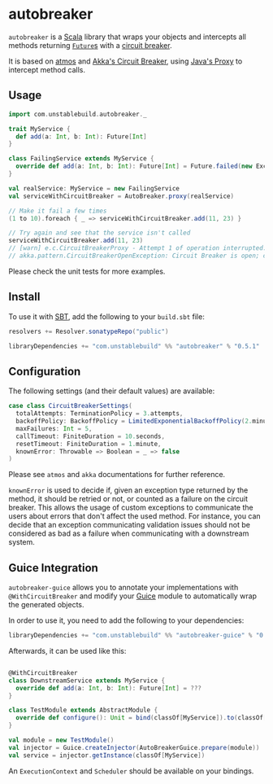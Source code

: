 # autobreaker

`autobreaker` is a [Scala](http://scala-lang.org/) library that wraps your objects and intercepts all methods returning [`Future`s](http://www.scala-lang.org/api/current/#scala.concurrent.Future) with a [circuit breaker](http://martinfowler.com/bliki/CircuitBreaker.html).

It is based on [atmos](https://github.com/zmanio/atmos) and [Akka's Circuit Breaker](http://doc.akka.io/docs/akka/current/common/circuitbreaker.html), using [Java's Proxy](https://docs.oracle.com/javase/8/docs/api/java/lang/reflect/Proxy.html) to intercept method calls.


## Usage

```scala
import com.unstablebuild.autobreaker._

trait MyService {
  def add(a: Int, b: Int): Future[Int]
}

class FailingService extends MyService {
  override def add(a: Int, b: Int): Future[Int] = Future.failed(new Exception("error"))
}

val realService: MyService = new FailingService
val serviceWithCircuitBreaker = AutoBreaker.proxy(realService)

// Make it fail a few times
(1 to 10).foreach { _ => serviceWithCircuitBreaker.add(11, 23) }

// Try again and see that the service isn't called
serviceWithCircuitBreaker.add(11, 23)
// [warn] e.c.CircuitBreakerProxy - Attempt 1 of operation interrupted: akka.pattern.CircuitBreakerOpenException: Circuit Breaker is open; calls are failing fast
// akka.pattern.CircuitBreakerOpenException: Circuit Breaker is open; calls are failing fast

```

Please check the unit tests for more examples.


## Install

To use it with [SBT](http://www.scala-sbt.org/), add the following to your `build.sbt` file:

```scala
resolvers += Resolver.sonatypeRepo("public")

libraryDependencies += "com.unstablebuild" %% "autobreaker" % "0.5.1"
```


## Configuration

The following settings (and their default values) are available:

```scala
case class CircuitBreakerSettings(
  totalAttempts: TerminationPolicy = 3.attempts,
  backoffPolicy: BackoffPolicy = LimitedExponentialBackoffPolicy(2.minutes, 1.second),
  maxFailures: Int = 5,
  callTimeout: FiniteDuration = 10.seconds,
  resetTimeout: FiniteDuration = 1.minute,
  knownError: Throwable => Boolean = _ => false
)
```

Please see `atmos` and `akka` documentations for further reference.

`knownError` is used to decide if, given an exception type returned by the method, it should be retried or not, or counted as a failure on the circuit breaker. This allows the usage of custom exceptions to communicate the users about errors that don't affect the used method. For instance, you can decide that an exception communicating validation issues should not be considered as bad as a failure when communicating with a downstream system.


## Guice Integration

`autobreaker-guice` allows you to annotate your implementations with `@WithCircuitBreaker` and modify your [Guice](https://github.com/google/guice) module to automatically wrap the generated objects.

In order to use it, you need to add the following to your dependencies:

```scala
libraryDependencies += "com.unstablebuild" %% "autobreaker-guice" % "0.5.1"
```

Afterwards, it can be used like this:

```scala

@WithCircuitBreaker
class DownstreamService extends MyService {
  override def add(a: Int, b: Int): Future[Int] = ???
}

class TestModule extends AbstractModule {
  override def configure(): Unit = bind(classOf[MyService]).to(classOf[DownstreamService])
}

val module = new TestModule()
val injector = Guice.createInjector(AutoBreakerGuice.prepare(module))
val service = injector.getInstance(classOf[MyService])
```

An `ExecutionContext` and `Scheduler` should be available on your bindings.
